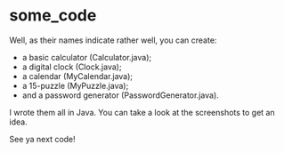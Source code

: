 # some_code
Well, as their names indicate rather well, you can create:
- a basic calculator (Calculator.java);
- a digital clock (Clock.java);
- a calendar (MyCalendar.java);
- a 15-puzzle (MyPuzzle.java);
- and a password generator (PasswordGenerator.java).

I wrote them all in Java. You can take a look at the screenshots to get an idea.

See ya next code!

